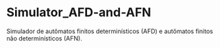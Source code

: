 # Simulator_AFD-and-AFN
Simulador de autômatos finitos determinísticos (AFD) e autômatos finitos não determinísticos (AFN).
